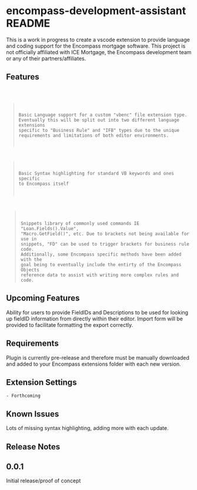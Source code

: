 # encompass-development-assistant README

This is a work in progress to create a vscode extension to provide language and coding support for the Encompass mortgage software. This project is not officially affiliated with ICE Mortgage, the Encompass development team or any of their partners/affiliates.

## Features

<code> 

> Basic Language support for a custom "vbenc" file extension type. Eventually this will be split out into two different language extensions specific to "Business Rule" and "IFB" types due to the unique requirements and limitations of both editor environments.

> Basic Syntax highlighting for standard VB keywords and ones specific to Encompass itself

> Snippets library of commonly used commands IE "Loan.Fields().Value", "Macro.GetField()", etc. Due to brackets not being available for use in snippets, "FD" can be used to trigger brackets for business rule code. Additionally, some Encompass specific methods have been added with the goal being to eventually include the entirty of the Encompass Objects reference data to assist with writing more complex rules and code.</code>

## Upcoming Features
Ability for users to provide FieldIDs and Descriptions to be used for looking up fieldID information from directly within their editor. Import form will be provided to facilitate formatting the export correctly.

## Requirements

Plugin is currently pre-release and therefore must be manually downloaded and added to your Encompass extensions folder with each new version.

## Extension Settings

    - Forthcoming

## Known Issues

Lots of missing syntax highlighting, adding more with each update.

## Release Notes

## 0.0.1 
Initial release/proof of concept

